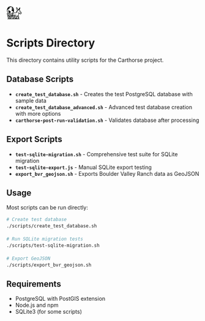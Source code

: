 <div align="left">
  <img src="../carthorse-logo-small.png" alt="Carthorse Logo" width="40" height="40">
</div>

# Scripts Directory

This directory contains utility scripts for the Carthorse project.

## Database Scripts

- **`create_test_database.sh`** - Creates the test PostgreSQL database with sample data
- **`create_test_database_advanced.sh`** - Advanced test database creation with more options
- **`carthorse-post-run-validation.sh`** - Validates database after processing

## Export Scripts

- **`test-sqlite-migration.sh`** - Comprehensive test suite for SQLite migration
- **`test-sqlite-export.js`** - Manual SQLite export testing
- **`export_bvr_geojson.sh`** - Exports Boulder Valley Ranch data as GeoJSON

## Usage

Most scripts can be run directly:

```bash
# Create test database
./scripts/create_test_database.sh

# Run SQLite migration tests
./scripts/test-sqlite-migration.sh

# Export GeoJSON
./scripts/export_bvr_geojson.sh
```

## Requirements

- PostgreSQL with PostGIS extension
- Node.js and npm
- SQLite3 (for some scripts) 